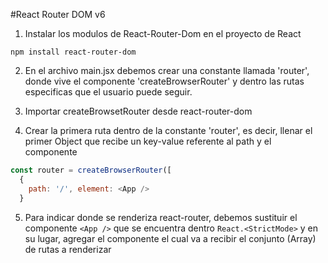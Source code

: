 #React Router DOM v6

1. Instalar los modulos de React-Router-Dom en el proyecto de React

```npm install react-router-dom```

2. En el archivo main.jsx debemos crear una constante llamada 'router', donde vive el componente 'createBrowserRouter' y dentro las rutas especificas que el usuario puede seguir.

3. Importar createBrowsetRouter desde react-router-dom

4. Crear la primera ruta dentro de la constante 'router', es decir, llenar el primer Object que recibe un key-value referente al path y el componente
```javascript
const router = createBrowserRouter([
  {
    path: '/', element: <App />
  }
```
5. Para indicar donde se renderiza react-router, debemos sustituir el componente `<App />` que se encuentra dentro `React.<StrictMode>` y en su lugar, agregar el componente <RouterProvider /> el cual va a recibir el conjunto (Array) de rutas a renderizar